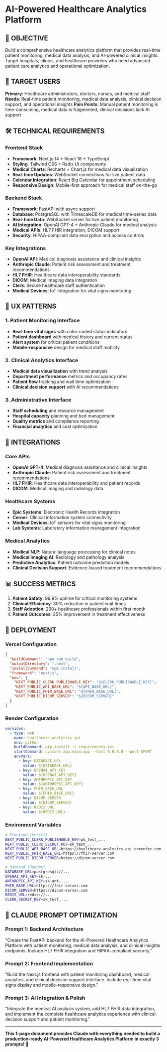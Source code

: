 # AI-Powered Healthcare Analytics Platform

## 🎯 OBJECTIVE
Build a comprehensive healthcare analytics platform that provides real-time patient monitoring, medical data analysis, and AI-powered clinical insights. Target hospitals, clinics, and healthcare providers who need advanced patient care analytics and operational optimization.

## 👥 TARGET USERS
**Primary**: Healthcare administrators, doctors, nurses, and medical staff
**Needs**: Real-time patient monitoring, medical data analysis, clinical decision support, and operational insights
**Pain Points**: Manual patient monitoring is time-consuming, medical data is fragmented, clinical decisions lack AI support

## 🛠️ TECHNICAL REQUIREMENTS

### Frontend Stack
- **Framework**: Next.js 14 + React 18 + TypeScript
- **Styling**: Tailwind CSS + Radix UI components
- **Medical Charts**: Recharts + Chart.js for medical data visualization
- **Real-time Updates**: WebSocket connections for live patient data
- **Calendar Integration**: React Big Calendar for appointment scheduling
- **Responsive Design**: Mobile-first approach for medical staff on-the-go

### Backend Stack
- **Framework**: FastAPI with async support
- **Database**: PostgreSQL with TimescaleDB for medical time-series data
- **Real-time Data**: WebSocket server for live patient monitoring
- **AI Integration**: OpenAI GPT-4 + Anthropic Claude for medical analysis
- **Medical APIs**: HL7 FHIR integration, DICOM support
- **Security**: HIPAA-compliant data encryption and access controls

### Key Integrations
- **OpenAI API**: Medical diagnosis assistance and clinical insights
- **Anthropic Claude**: Patient risk assessment and treatment recommendations
- **HL7 FHIR**: Healthcare data interoperability standards
- **DICOM**: Medical imaging data integration
- **Clerk**: Secure healthcare staff authentication
- **Medical Devices**: IoT integration for vital signs monitoring

## 🎨 UX PATTERNS

### 1. Patient Monitoring Interface
- **Real-time vital signs** with color-coded status indicators
- **Patient dashboard** with medical history and current status
- **Alert system** for critical patient conditions
- **Mobile-responsive** design for medical staff mobility

### 2. Clinical Analytics Interface
- **Medical data visualization** with trend analysis
- **Department performance** metrics and occupancy rates
- **Patient flow** tracking and wait time optimization
- **Clinical decision support** with AI recommendations

### 3. Administrative Interface
- **Staff scheduling** and resource management
- **Hospital capacity** planning and bed management
- **Quality metrics** and compliance reporting
- **Financial analytics** and cost optimization

## 🔗 INTEGRATIONS

### Core APIs
- **OpenAI GPT-4**: Medical diagnosis assistance and clinical insights
- **Anthropic Claude**: Patient risk assessment and treatment recommendations
- **HL7 FHIR**: Healthcare data interoperability and patient records
- **DICOM**: Medical imaging and radiology data

### Healthcare Systems
- **Epic Systems**: Electronic Health Records integration
- **Cerner**: Clinical information system connectivity
- **Medical Devices**: IoT sensors for vital signs monitoring
- **Lab Systems**: Laboratory information management integration

### Medical Analytics
- **Medical NLP**: Natural language processing for clinical notes
- **Medical Imaging AI**: Radiology and pathology analysis
- **Predictive Analytics**: Patient outcome prediction models
- **Clinical Decision Support**: Evidence-based treatment recommendations

## 📊 SUCCESS METRICS
1. **Patient Safety**: 99.9% uptime for critical monitoring systems
2. **Clinical Efficiency**: 30% reduction in patient wait times
3. **Staff Adoption**: 200+ healthcare professionals within first month
4. **Patient Outcomes**: 25% improvement in treatment effectiveness

## 🚀 DEPLOYMENT

### Vercel Configuration
```json
{
  "buildCommand": "npm run build",
  "outputDirectory": ".next",
  "installCommand": "npm install",
  "framework": "nextjs",
  "env": {
    "NEXT_PUBLIC_CLERK_PUBLISHABLE_KEY": "${CLERK_PUBLISHABLE_KEY}",
    "NEXT_PUBLIC_API_BASE_URL": "${API_BASE_URL}",
    "NEXT_PUBLIC_FHIR_BASE_URL": "${FHIR_BASE_URL}",
    "NEXT_PUBLIC_DICOM_SERVER": "${DICOM_SERVER}"
  }
}
```

### Render Configuration
```yaml
services:
  - type: web
    name: healthcare-analytics-api
    env: python
    buildCommand: pip install -r requirements.txt
    startCommand: uvicorn app.main:app --host 0.0.0.0 --port $PORT
    envVars:
      - key: DATABASE_URL
        value: ${DATABASE_URL}
      - key: OPENAI_API_KEY
        value: ${OPENAI_API_KEY}
      - key: ANTHROPIC_API_KEY
        value: ${ANTHROPIC_API_KEY}
      - key: FHIR_BASE_URL
        value: ${FHIR_BASE_URL}
      - key: DICOM_SERVER
        value: ${DICOM_SERVER}
      - key: REDIS_URL
        value: ${REDIS_URL}
```

### Environment Variables
```bash
# Frontend (Vercel)
NEXT_PUBLIC_CLERK_PUBLISHABLE_KEY=pk_test_...
NEXT_PUBLIC_CLERK_SECRET_KEY=sk_test_...
NEXT_PUBLIC_API_BASE_URL=https://healthcare-analytics-api.onrender.com
NEXT_PUBLIC_FHIR_BASE_URL=https://fhir-server.com
NEXT_PUBLIC_DICOM_SERVER=https://dicom-server.com

# Backend (Render)
DATABASE_URL=postgresql://...
OPENAI_API_KEY=sk-...
ANTHROPIC_API_KEY=sk-ant-...
FHIR_BASE_URL=https://fhir-server.com
DICOM_SERVER=https://dicom-server.com
REDIS_URL=redis://...
CLERK_SECRET_KEY=sk_test_...
```

## 🎯 CLAUDE PROMPT OPTIMIZATION

### Prompt 1: Backend Architecture
"Create the FastAPI backend for the AI-Powered Healthcare Analytics Platform with patient monitoring, medical data analysis, and clinical insights endpoints. Include HL7 FHIR integration and HIPAA-compliant security."

### Prompt 2: Frontend Implementation
"Build the Next.js frontend with patient monitoring dashboard, medical analytics, and clinical decision support interface. Include real-time vital signs display and mobile-responsive design."

### Prompt 3: AI Integration & Polish
"Integrate the medical AI analysis system, add HL7 FHIR data integration, and implement the complete healthcare analytics experience with clinical decision support and patient monitoring."

---

**This 1-page document provides Claude with everything needed to build a production-ready AI-Powered Healthcare Analytics Platform in exactly 3 prompts!** 🚀

